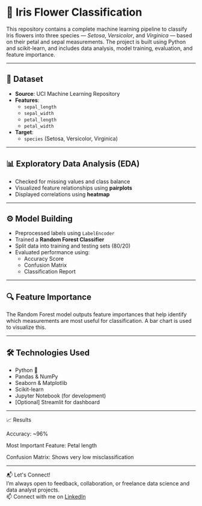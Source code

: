 # 🌸 Iris Flower Classification

This repository contains a complete machine learning pipeline to classify Iris flowers into three species — *Setosa*, *Versicolor*, and *Virginica* — based on their petal and sepal measurements. The project is built using Python and scikit-learn, and includes data analysis, model training, evaluation, and feature importance.

---

## 📁 Dataset

- **Source**: UCI Machine Learning Repository
- **Features**:
  - `sepal_length`
  - `sepal_width`
  - `petal_length`
  - `petal_width`
- **Target**:
  - `species` (Setosa, Versicolor, Virginica)

---

## 📊 Exploratory Data Analysis (EDA)

- Checked for missing values and class balance
- Visualized feature relationships using **pairplots**
- Displayed correlations using **heatmap**

---

## ⚙️ Model Building

- Preprocessed labels using `LabelEncoder`
- Trained a **Random Forest Classifier**
- Split data into training and testing sets (80/20)
- Evaluated performance using:
  - Accuracy Score
  - Confusion Matrix
  - Classification Report

---

## 🔍 Feature Importance

The Random Forest model outputs feature importances that help identify which measurements are most useful for classification. A bar chart is used to visualize this.

---

## 🛠️ Technologies Used

- Python 🐍
- Pandas & NumPy
- Seaborn & Matplotlib
- Scikit-learn
- Jupyter Notebook (for development)
- [Optional] Streamlit for dashboard

---

📈 Results

Accuracy: ~96%

Most Important Feature: Petal length

Confusion Matrix: Shows very low misclassification

---

📬 Let's Connect!  
I’m always open to feedback, collaboration, or freelance data science and data analyst projects.  
📫 Connect with me on [LinkedIn](www.linkedin.com/in/rudrappakattimani)  

